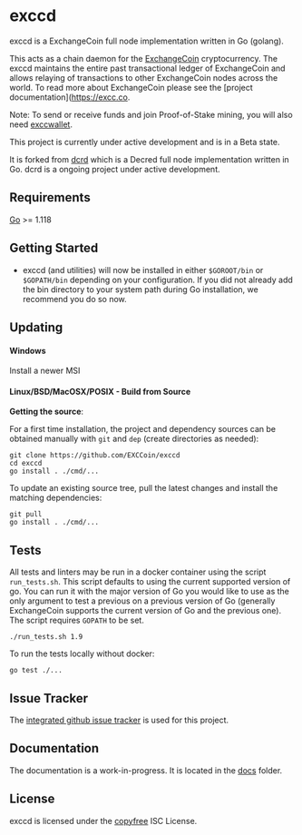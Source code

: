 exccd
====

exccd is a ExchangeCoin full node implementation written in Go (golang).

This acts as a chain daemon for the [ExchangeCoin](https://excc.co/) cryptocurrency.
The exccd maintains the entire past transactional ledger of ExchangeCoin and allows
relaying of transactions to other ExchangeCoin nodes across the world. To read more
about ExchangeCoin please see the
[project documentation](https://excc.co.

Note: To send or receive funds and join Proof-of-Stake mining, you will also need
[exccwallet](https://github.com/EXCCoin/exccwallet).

This project is currently under active development and is in a Beta state.

It is forked from [dcrd](https://github.com/decred/dcrd) which is a Decred
full node implementation written in Go.  dcrd is a ongoing project under active
development.  

## Requirements

[Go](http://golang.org) >= 1.118

## Getting Started

- exccd (and utilities) will now be installed in either ```$GOROOT/bin``` or
  ```$GOPATH/bin``` depending on your configuration.  If you did not already
  add the bin directory to your system path during Go installation, we
  recommend you do so now.

## Updating

#### Windows

Install a newer MSI

#### Linux/BSD/MacOSX/POSIX - Build from Source

**Getting the source**:

For a first time installation, the project and dependency sources can be
obtained manually with `git` and `dep` (create directories as needed):

```
git clone https://github.com/EXCCoin/exccd
cd exccd
go install . ./cmd/...
```

To update an existing source tree, pull the latest changes and install the
matching dependencies:

```
git pull
go install . ./cmd/...
```

## Tests

All tests and linters may be run in a docker container using the script
`run_tests.sh`.  This script defaults to using the current supported version of
go.  You can run it with the major version of Go you would like to use as the
only argument to test a previous on a previous version of Go (generally ExchangeCoin
supports the current version of Go and the previous one). The script requires `GOPATH` to be set.

```
./run_tests.sh 1.9
```

To run the tests locally without docker:

```
go test ./...
```

## Issue Tracker

The [integrated github issue tracker](https://github.com/EXCCoin/exccd/issues)
is used for this project.

## Documentation

The documentation is a work-in-progress.  It is located in the
[docs](https://github.com/EXCCoin/exccd/tree/master/docs) folder.

## License

exccd is licensed under the [copyfree](http://copyfree.org) ISC License.
